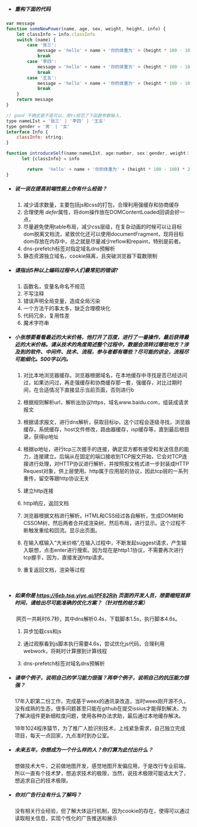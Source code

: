 - ##### 重构下面的代码

```js
var message
function someNewPower(name, age, sex, weight, height, info) {
    let classInfo = info.classInfo
    switch (name) {
        case '张三':
            message = 'hello' + name + '你的体重为' + (height * 100 - 100) * 2 + 'kg' || 'hello 你的体重为' + (1.75 * 100 - 100) * 2 + 'kg'
            break
        case '李四':
            message = 'hello' + name + '你的体重为' + (height * 100 - 100) * 2 + 'kg' || 'hello 你的体重为' + (1.75 * 100 - 100) * 2 + 'kg'
            break
        case '王五':
            message = 'hello' + name + '你的体重为' + (height * 100 - 100) * 2 + 'kg' || 'hello 你的体重为' + (1.75 * 100 - 100) * 2 + 'kg'
            break
    }
    return message
}

// good 不确定是不是可以，用ts规范了下函数参数输入，
type nameLIst = '张三' | '李四' | '王五'
type gender = '男' | '女' 
interface Info {
    classInfo: string;
}

function introduceSelf(name:nameLIst, age:number, sex：gender, weight：number, height：number, info：Info):string {
      let {classInfo} = info

    	return  'hello' + name + '你的体重为' + (height * 100 - 100) * 2 + 'kg' || 'hello 你的体			重为' + (1.75 * 100 - 100) * 2 + 'kg'
}
```

- ##### 说一说在提高前端性能上你有什么经验？

  1. 减少请求数量，主要包括js和css的打包，合理利用强缓存和协商缓存
  2. 合理使用 *defer*属性，将dom操作放在DOMContentLoaded回调会好一点，
  3. 尽量避免使用table布局，减少css层级，在复杂动画的时候可以让目标dom脱离文档流，紧致优化还可以使用documentFragment，现将目标dom存放在内存中，总之就是尽量减少reflow和repaint，特别是前者。
  4. dns-prefetch标签对指定域名dns预解析
  5. 静态资源独立域名，cookie隔离，且突破浏览器下载数限制

- ##### 请指出5种以上编码过程中人们最常犯的错误?

  1. 函数名，变量名命名不规范
  2. 不写注释
  3. 错误声明全局变量，造成全局污染
  4. 一个方法干的事太多，缺乏合理模块化
  5. 代码冗余，复用性差
  6. 魔术字符串

- ##### 小张想要看看最近的大米价格，他打开了百度，进行了一番操作，最后获得最近的大米价格。请从技术的角度简述整个过程中，数据会流转过哪些地方？涉及到的软件、中间件、技术、流程，参与者都有哪些？尽可能的讲全，流程尽可能细化。500字以内。

  1. 对比本地浏览器缓存。浏览器根据域名，在本地缓存中寻找是否已经访问过，如果访问过，再走强缓存和协商缓存那一套，强缓存，对比过期时间，在合适情况下直接显示当前页面，否则进行b

  2. 根据规则解析url，解析出协议https，域名www.baidu.com，组装成请求报文

  3. 根据请求报文，进行dns解析，获取目标ip，这个过程会逐级寻找，浏览器缓存，系统缓存，host文件修改，路由器缓存，isp缓存等，直到最后根目录，获得ip地址

  4. 根据ip地址，进行tcp三次握手的连接，确定双方都有接受和发送信息的能力，连接建立。后端从在固定的端口接收到TCP报文开始，它会对TCP连接进行处理，对HTTP协议进行解析，并按照报文格式进一步封装成HTTP Request对象，供上层使用。http属于应用层的协议，因此tcp层的一系列重传，留空等跟http协议无关

  5. 建立http连接

  6. http响应，返回文档

  7. 浏览器根据文档进行解析。HTML和CSS经过各自解析，生成DOM树和CSSOM树，然后两者合并成渲染树，然后布局，进行显示。这个过程不断触发重绘和回流。显示出页面。

  8. 在输入框输入“大米价格”,在输入过程中，不断发起suggest请求，产生输入联想，点击enter进行搜索。因为现在是http1.1协议，不需要再次进行tcp握手，因为，直接发送http请求。

  9. 重复返回文档，渲染等过程

     ​		

- ##### 如果你是 https://6eb.tsa.yiye.ai/IPF82Rih 页面的开发人员，想要缩短首屏时间，请给出尽可能准确的优化方案？（针对性的给方案）

  ​	网页一共耗时6.7秒，其中dns解析0.4s，下载脚本1.5s，执行脚本4.6s。

  1. 异步加载css和js

  2. 通过观察看到js脚本执行需要4.6s，尝试优化js代码，合理利用webwork，将耗时计算挪到计算线程

  3. dns-prefetch标签对域名dns预解析

- ##### 请举个例子，说明自己的学习能力很强？再举个例子，说明自己的抗压能力很强？

  ​	17年入职第二份工作，完成基于weex的通讯录改造，当时weex刚开源不久，没有成熟的生态，很多问题甚至只能在github在提交issius才能得到解决，为了解决组件更新细粒度问题，使用各种办法求助，最后通过本地缓存解决。

  ​	 18年1024程序猿节，为了推广人脸识别技术，上线紧急需求，自己独立完成项目，每天一点回家，九点准时到办公室。

- ##### 未来五年，你想成为一个什么样的人？你打算为此付出什么？

  ​		想做技术大牛，之前做地图开发，感觉地图开发偏应用，于是改行专业前端，所以一直有个技术梦，想追求技术的极限，当然，说技术极限可能话太大了，想追求自己的技术极限。

- ##### 你对广告行业有什么了解吗？

  ​		没有相关行业经验，但了解大体运行机制，因为cookie的存在，使得可以通过读取相关信息，实现个性化的广告推送和展示

